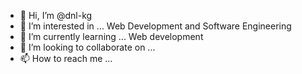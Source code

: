 - 👋 Hi, I’m @dnl-kg
- 👀 I’m interested in ... Web Development and Software Engineering
- 🌱 I’m currently learning ... Web development
- 💞️ I’m looking to collaborate on ...
- 📫 How to reach me ...

<!---
dnl-kg/dnl-kg is a ✨ special ✨ repository because its `README.md` (this file) appears on your GitHub profile.
You can click the Preview link to take a look at your changes.
--->
